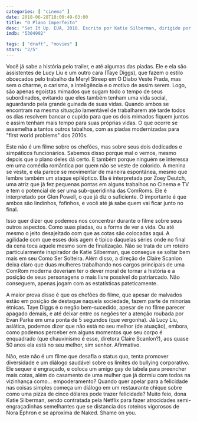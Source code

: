 ```yaml
---
categories: [ "cinema" ]
date: 2018-06-28T18:00:49-03:00
title: "O Plano Imperfeito"
desc: "Set It Up. EUA, 2018. Escrito por Katie Silberman, dirigido por Claire Scanlon. Com Zoey Deutch, Glen Powell, Lucy Liu."
imdb: "5304992"

tags: [ "draft", "movies" ]
stars: "2/5"
---
```

Você já sabe a história pelo trailer, e até algumas das piadas. Ele e ela são assistentes de Lucy Liu e um outro cara (Taye Diggs), que fazem o estilo obcecados pelo trabalho da Meryl Streep em O Diabo Veste Prada, mas sem o charme, o carisma, a inteligência e o motivo de assim serem. Logo, são apenas egoístas mimados que sugam todo o tempo de seus subordinados, evitando que eles também tenham uma vida social, aguardando pela grande guinada de suas vidas. Quando ambos se encontram na mesma situação lamentável de trabalharem até tarde todos os dias resolvem bancar o cupido para que os dois mimados fiquem juntos e assim tenham mais tempo para suas próprias vidas. O que ocorre se assemelha a tantos outros tabalhos, com as piadas modernizadas para "first world problems" dos 2010s.

Este não é um filme sobre os chefões, mas sobre seus dois dedicados e simpáticos funcionários. Sabemos disso porque mal o vemos, mesmo depois que o plano deles dá certo. E também porque ninguém se interessa em uma comédia romântica por quem não se veste de colorido. A menina se veste, e ela parece se movimentar de maneira espontânea, mesmo que lembre também um ataque epiléptico. Ela é interpretada por Zoey Deutch, uma atriz que já fez pequenas pontas em alguns trabalhos no Cinema e TV e tem o potencial de ser uma sub-queridinha das ComRoms. Ele é interpretado por Glen Powell, o que já diz o suficiente. O importante é que ambos são lindinhos, fofinhos, e você até já sabe quem vai ficar junto no final.

Isso quer dizer que podemos nos concentrar durante o filme sobre seus outros aspectos. Como suas piadas, ou a forma de ver a vida. Ou até mesmo o jeito desajeitado com que as cotas são colocadas aqui. A agilidade com que esses dois agem é típico daquelas séries onde no final da cena toca aquele mesmo som de finalização. Não se trata de um roteiro particularmente inspirador de Katie Silberman, que consegue se soltar bem mais em seu Como Ser Solteira. Além disso, a direção de Claire Scanlon deixa claro que duas mulheres trabalhando nos cargos principais de uma ComRom moderna deveriam ter o dever moral de tornar a história e a posição de seus personagens o mais livre possível do patriarcado. Não conseguem, apenas jogam com as estatísticas pateticamente.

A maior prova disso é que os chefões do filme, que apesar de malvados estão em posição de destaque naquela sociedade, fazem parte de minorias étnicas. Taye Diggs é o negão bem-sucedido, apesar de no filme parecer apagado demais, e até deixar entre os negões ter a atenção roubada por Evan Parke em uma ponta de 5 segundos (que vergonha). Já Lucy Liu, asiática, podemos dizer que não está no seu melhor (de atuação), embora, como podemos perceber em alguns momentos que seu corpo é enquadrado (que chauvinismo é esse, diretora Claire Scanlon?), aos quase 50 anos ela está no seu melhor, sim senhor. Afirmativo.

Não, este não é um filme que desafia o status quo, tenta promover diversidade e um diálogo saudável sobre os limites do bullying corporativo. Ele sequer é engraçado, e coloca um amigo gay de tabela para preencher mais cotas, além do casamento de uma mulher que já dormiu com todos na vizinhança como... empoderamento? Quando quer apelar para a felicidade nas coisas simples começa um diálogo em um restaurante chique sobre como uma pizza de cinco dólares pode trazer felicidade? Muito feio, dona Katie Silberman, sendo contratada pela Netflix para fazer atrocidades semi-engraçadinhas semelhantes que se distancia dos roteiros vigorosos de Nora Ephron e se aproxima de Naked. Shame on you.
